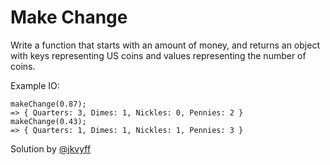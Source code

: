 # Make Change
Write a function that starts with an amount of money, and returns an object with keys representing US coins and values representing the number of coins.

Example IO:
```
makeChange(0.87);
=> { Quarters: 3, Dimes: 1, Nickles: 0, Pennies: 2 }
makeChange(0.43);
=> { Quarters: 1, Dimes: 1, Nickles: 1, Pennies: 3 }
```

Solution by [@jkvyff](https://github.com/jkvyff)
